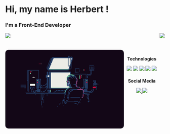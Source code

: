 # Hi, my name is Herbert !

### I'm a Front-End Developer

<div>
  <img height="180em" src="https://github-readme-stats.vercel.app/api?username=Herbertguarezi&show_icons=true&theme=great-gatsby&count_private=true"/>
  <img align="right" height="180em" src="https://github-readme-stats.vercel.app/api/top-langs/?username=Herbertguarezi&layout=compact&langs_count=16&theme=great-gatsby"/>
</div>
<br>

<div  align="center"> 
  <div style="display: inline_block"><br>
    <img align="left" height="250" alt="coding-time" src="./coding.gif" style='border-radius: 10px'>
    <h3 style="font-size:1em;">Technologies</h3>
    <img width="30" src="https://cdn.jsdelivr.net/gh/devicons/devicon@latest/icons/javascript/javascript-plain.svg" />
    <img width="30" src="https://cdn.jsdelivr.net/gh/devicons/devicon@latest/icons/react/react-original.svg" />
    <img width="30" src="https://cdn.jsdelivr.net/gh/devicons/devicon@latest/icons/css3/css3-original.svg" />
    <img width="30" src="https://cdn.jsdelivr.net/gh/devicons/devicon@latest/icons/figma/figma-original.svg" />
    <img width="30" src="https://cdn.jsdelivr.net/gh/devicons/devicon@latest/icons/java/java-original.svg" />
   </div>
    
  <div>
   <h3 style="font-size:1em;">Social Media</h3>
      <a href = "mailto: herbertguarezi@gmail.com">
        <img width="30" src="https://upload.wikimedia.org/wikipedia/commons/9/90/Outlook.com_icon_%282012-2019%29.svg">
      </a>
      <a href = "https://www.linkedin.com/in/herbertguarezi/">
        <img  width="30" src="https://cdn.jsdelivr.net/gh/devicons/devicon@latest/icons/linkedin/linkedin-original.svg" />
      </a>
  </div>
</div>
